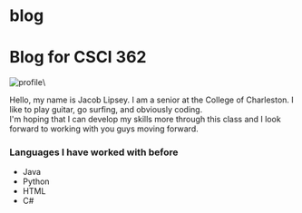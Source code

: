 # blog
<!DOCTYPE html>
<html>
<body>

<h1>Blog for CSCI 362</h1>
<img src="C:\Users\jdlip\OneDrive\Pictures\profile_pic.jpg" alt="profile">\
<p>Hello, my name is Jacob Lipsey. I am a senior at the College of Charleston. I like to play guitar, go surfing, and obviously coding.<br>
I'm hoping that I can develop my skills more through this class and I look forward to working with you guys moving forward.</p>
<h3>Languages I have worked with before</h3>
<ul>
	<li>Java</li>
	<li>Python</li>
	<li>HTML</li>
	<li>C#</li>
</ul>
</body>
</html>
